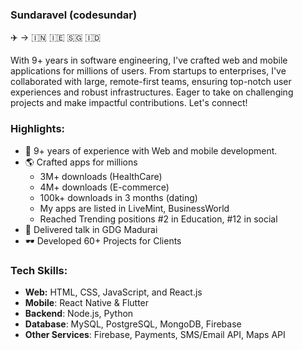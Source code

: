### Sundaravel (codesundar) 
✈️ -> 🇮🇳 🇮🇪 🇸🇬 🇮🇩

With 9+ years in software engineering, I've crafted web and mobile applications for millions of users. From startups to enterprises, I've collaborated with large, remote-first teams, ensuring top-notch user experiences and robust infrastructures. Eager to take on challenging projects and make impactful contributions. Let's connect!

### Highlights:

- 🤖 9+ years of experience with Web and mobile development.
- 🌎 Crafted apps for millions
  - 3M+ downloads (HealthCare)
  - 4M+ downloads (E-commerce)
  - 100k+ downloads in 3 months (dating)
  - My apps are listed in LiveMint, BusinessWorld
  - Reached Trending positions #2 in Education, #12 in social
- 🎤 Delivered talk in GDG Madurai
- 🕶 Developed 60+ Projects for Clients

### Tech Skills:

- **Web:** HTML, CSS, JavaScript, and React.js
- **Mobile**: React Native & Flutter
- **Backend**: Node.js, Python
- **Database**: MySQL, PostgreSQL, MongoDB, Firebase
- **Other Services**: Firebase, Payments, SMS/Email API, Maps API





